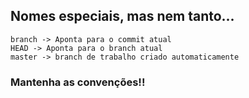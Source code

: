 ## Nomes especiais, mas nem tanto...

    branch -> Aponta para o commit atual
    HEAD -> Aponta para o branch atual
    master -> branch de trabalho criado automaticamente

### <span class="magenta">Mantenha as convenções!!</span>
